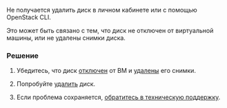 Не получается удалить диск в личном кабинете или с помощью OpenStack CLI.

Это может быть связано с тем, что диск не отключен от виртуальной машины, или не удалены снимки диска. 

### Решение

1. Убедитесь, что диск [отключен](../../instructions/volumes#dismount_disk) от ВМ и [удалены](../../instructions/volumes#snimki_diska) его снимки. 

1. Попробуйте [удалить](../../instructions/volumes#delete_disk) диск.

1. Если проблема сохраняется, [обратитесь в техническую поддержку](/ru/contacts).